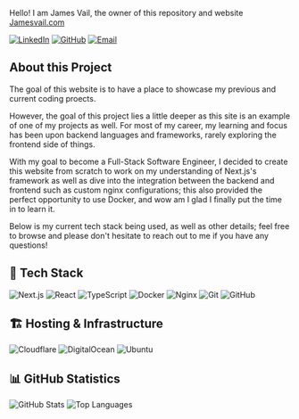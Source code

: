 Hello! I am James Vail, the owner of this repository and website [Jamesvail.com](https://jamesvail.com)


[![LinkedIn](https://img.shields.io/badge/LinkedIn-0077B5?style=for-the-badge&logo=linkedin&logoColor=white)](https://www.linkedin.com/in/jamesvail)
[![GitHub](https://img.shields.io/badge/GitHub-181717?style=for-the-badge&logo=github&logoColor=white)](https://github.com/jamesvail)
[![Email](https://img.shields.io/badge/Email-D14836?style=for-the-badge&logo=gmail&logoColor=white)](mailto:james@jamesvail.com)

## About this Project
The goal of this website is to have a place to showcase my previous and current coding proects.

However, the goal of this project lies a little deeper as this site is an example of one of my
projects as well. For most of my career, my learning and focus has been upon backend languages
and frameworks, rarely exploring the frontend side of things.

With my goal to become a Full-Stack Software Engineer, I decided to create this website from scratch
to work on my understanding of Next.js's framework as well as dive into the integration between the
backend and frontend such as custom nginx configurations; this also provided the perfect opportunity
to use Docker, and wow am I glad I finally put the time in to learn it.

Below is my current tech stack being used, as well as other details; feel free to browse and please don't hesitate to reach out to me if you have any questions!

## 🚀 Tech Stack
![Next.js](https://img.shields.io/badge/Next.js-000000?style=for-the-badge&logo=nextdotjs&logoColor=white)
![React](https://img.shields.io/badge/React-20232a?style=for-the-badge&logo=react&logoColor=61DAFB)
![TypeScript](https://img.shields.io/badge/TypeScript-3178C6?style=for-the-badge&logo=typescript&logoColor=white)
![Docker](https://img.shields.io/badge/Docker-2496ED?style=for-the-badge&logo=docker&logoColor=white)
![Nginx](https://img.shields.io/badge/Nginx-269539?style=for-the-badge&logo=nginx&logoColor=white)
![Git](https://img.shields.io/badge/Git-F05032?style=for-the-badge&logo=git&logoColor=white)
![GitHub](https://img.shields.io/badge/GitHub-181717?style=for-the-badge&logo=github&logoColor=white)

## 🏗️ Hosting & Infrastructure
![Cloudflare](https://img.shields.io/badge/Cloudflare-F38020?style=for-the-badge&logo=cloudflare&logoColor=white)
![DigitalOcean](https://img.shields.io/badge/DigitalOcean-0080FF?style=for-the-badge&logo=digitalocean&logoColor=white)
![Ubuntu](https://img.shields.io/badge/Ubuntu-E95420?style=for-the-badge&logo=ubuntu&logoColor=white)

## 📊 GitHub Statistics
![GitHub Stats](https://github-readme-stats.vercel.app/api?username=jamesvail&show_icons=true&theme=dark)
![Top Languages](https://github-readme-stats.vercel.app/api/top-langs/?username=jamesvail&layout=compact&theme=dark)